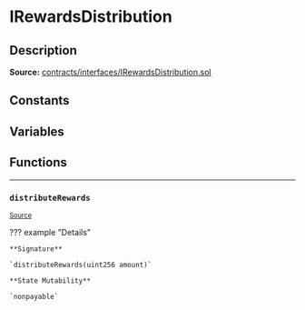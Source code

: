 # IRewardsDistribution

## Description


**Source:** [contracts/interfaces/IRewardsDistribution.sol](https://github.com/Synthetixio/synthetix/tree/v2.21.15contracts/interfaces/IRewardsDistribution.sol)

## Constants

## Variables

## Functions


---
### `distributeRewards`

<sub>[Source](https://github.com/Synthetixio/synthetix/tree/v2.21.15contracts/interfaces/IRewardsDistribution.sol#L6)</sub>



??? example "Details"

    **Signature**

    `distributeRewards(uint256 amount)`

    **State Mutability**

    `nonpayable`

